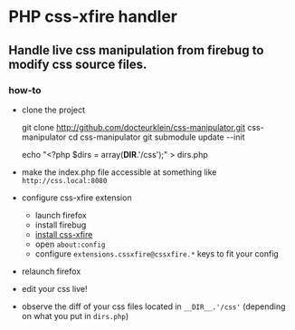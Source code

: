 # PHP css-xfire handler

## Handle live css manipulation from firebug to modify css source files.

### how-to

* clone the project

    git clone http://github.com/docteurklein/css-manipulator.git css-manipulator
    cd css-manipulator
    git submodule update --init

    echo "<?php $dirs = array(__DIR__.'/css');" > dirs.php

* make the index.php file accessible at something like `http://css.local:8080`

* configure css-xfire extension
  * launch firefox
  * install firebug
  * [install css-xfire](http://code.google.com/p/css-x-fire/wiki/Installation#Details)
  * open ``about:config``
  * configure ``extensions.cssxfire@cssxfire.*`` keys to fit your config

* relaunch firefox
* edit your css live!
* observe the diff of your css files located in  ``__DIR__.'/css'`` (depending on what you put in ``dirs.php``)
